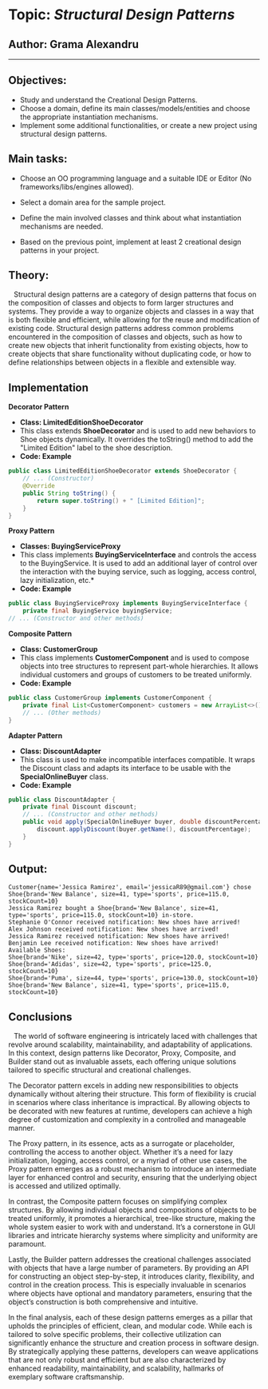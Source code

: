 # Topic: *Structural Design Patterns*

## Author: Grama Alexandru

----

## Objectives:

* Study and understand the Creational Design Patterns.
* Choose a domain, define its main classes/models/entities and choose the appropriate instantiation mechanisms.
* Implement some additional functionalities, or create a new project using structural design patterns.

## Main tasks:
* Choose an OO programming language and a suitable IDE or Editor (No frameworks/libs/engines allowed).

* Select a domain area for the sample project.

* Define the main involved classes and think about what instantiation mechanisms are needed.

* Based on the previous point, implement at least 2 creational design patterns in your project.



## Theory:
&ensp; Structural design patterns are a category of design patterns that focus on the composition of classes and objects to form larger structures and systems. They provide a way to organize objects and classes in a way that is both flexible and efficient, while allowing for the reuse and modification of existing code. Structural design patterns address common problems encountered in the composition of classes and objects, such as how to create new objects that inherit functionality from existing objects, how to create objects that share functionality without duplicating code, or how to define relationships between objects in a flexible and extensible way.
## Implementation
__Decorator Pattern__

* __Class: LimitedEditionShoeDecorator__ 
* This class extends __ShoeDecorator__ and is used to add new behaviors to Shoe objects dynamically. It overrides the toString() method to add the "Limited Edition" label to the shoe description.
* __Code: Example__
```java
public class LimitedEditionShoeDecorator extends ShoeDecorator {
    // ... (Constructor)
    @Override
    public String toString() {
        return super.toString() + " [Limited Edition]";
    }
}
```

__Proxy Pattern__

* __Classes: BuyingServiceProxy__
* This class implements __BuyingServiceInterface__ and controls the access to the BuyingService. It is used to add an additional layer of control over the interaction with the buying service, such as logging, access control, lazy initialization, etc.* 
* __Code: Example__
```java
public class BuyingServiceProxy implements BuyingServiceInterface {
    private final BuyingService buyingService;
// ... (Constructor and other methods)
```
__Composite Pattern__

* __Class: CustomerGroup__
* This class implements __CustomerComponent__ and is used to compose objects into tree structures to represent part-whole hierarchies. It allows individual customers and groups of customers to be treated uniformly.
* __Code: Example__
```java
public class CustomerGroup implements CustomerComponent {
    private final List<CustomerComponent> customers = new ArrayList<>();
    // ... (Other methods)
}
```
__Adapter Pattern__

* __Class: DiscountAdapter__
* This class is used to make incompatible interfaces compatible. It wraps the Discount class and adapts its interface to be usable with the __SpecialOnlineBuyer__ class.
* __Code: Example__
```java
public class DiscountAdapter {
    private final Discount discount;
    // ... (Constructor and other methods)
    public void apply(SpecialOnlineBuyer buyer, double discountPercentage) {
        discount.applyDiscount(buyer.getName(), discountPercentage);
    }
}
```

## Output:
```
Customer{name='Jessica Ramirez', email='jessicaR89@gmail.com'} chose Shoe{brand='New Balance', size=41, type='sports', price=115.0, stockCount=10}
Jessica Ramirez bought a Shoe{brand='New Balance', size=41, type='sports', price=115.0, stockCount=10} in-store.
Stephanie O'Connor received notification: New shoes have arrived!
Alex Johnson received notification: New shoes have arrived!
Jessica Ramirez received notification: New shoes have arrived!
Benjamin Lee received notification: New shoes have arrived!
Available Shoes:
Shoe{brand='Nike', size=42, type='sports', price=120.0, stockCount=10}
Shoe{brand='Adidas', size=42, type='sports', price=125.0, stockCount=10}
Shoe{brand='Puma', size=44, type='sports', price=130.0, stockCount=10}
Shoe{brand='New Balance', size=41, type='sports', price=115.0, stockCount=10}
```


## Conclusions 
&ensp; The world of software engineering is intricately laced with challenges that revolve around scalability, maintainability, and adaptability of applications. In this context, design patterns like Decorator, Proxy, Composite, and Builder stand out as invaluable assets, each offering unique solutions tailored to specific structural and creational challenges.

The Decorator pattern excels in adding new responsibilities to objects dynamically without altering their structure. This form of flexibility is crucial in scenarios where class inheritance is impractical. By allowing objects to be decorated with new features at runtime, developers can achieve a high degree of customization and complexity in a controlled and manageable manner.

The Proxy pattern, in its essence, acts as a surrogate or placeholder, controlling the access to another object. Whether it’s a need for lazy initialization, logging, access control, or a myriad of other use cases, the Proxy pattern emerges as a robust mechanism to introduce an intermediate layer for enhanced control and security, ensuring that the underlying object is accessed and utilized optimally.

In contrast, the Composite pattern focuses on simplifying complex structures. By allowing individual objects and compositions of objects to be treated uniformly, it promotes a hierarchical, tree-like structure, making the whole system easier to work with and understand. It’s a cornerstone in GUI libraries and intricate hierarchy systems where simplicity and uniformity are paramount.

Lastly, the Builder pattern addresses the creational challenges associated with objects that have a large number of parameters. By providing an API for constructing an object step-by-step, it introduces clarity, flexibility, and control in the creation process. This is especially invaluable in scenarios where objects have optional and mandatory parameters, ensuring that the object’s construction is both comprehensive and intuitive.

In the final analysis, each of these design patterns emerges as a pillar that upholds the principles of efficient, clean, and modular code. While each is tailored to solve specific problems, their collective utilization can significantly enhance the structure and creation process in software design. By strategically applying these patterns, developers can weave applications that are not only robust and efficient but are also characterized by enhanced readability, maintainability, and scalability, hallmarks of exemplary software craftsmanship.
